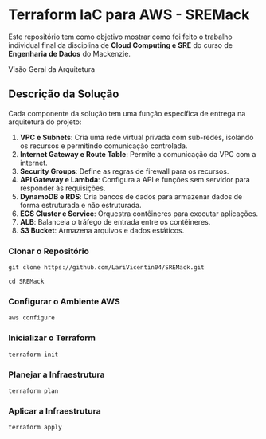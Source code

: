 # Terraform IaC para AWS - SREMack

Este repositório tem como objetivo mostrar como foi feito o trabalho individual final da disciplina de **Cloud Computing e SRE** do curso de **Engenharia de Dados** do Mackenzie.

Visão Geral da Arquitetura

## Descrição da Solução

Cada componente da solução tem uma função específica de entrega na arquitetura do projeto:

1. **VPC e Subnets**: Cria uma rede virtual privada com sub-redes, isolando os recursos e permitindo comunicação controlada.
2. **Internet Gateway e Route Table**: Permite a comunicação da VPC com a internet.
3. **Security Groups**: Define as regras de firewall para os recursos.
4. **API Gateway e Lambda**: Configura a API e funções sem servidor para responder às requisições.
5. **DynamoDB e RDS**: Cria bancos de dados para armazenar dados de forma estruturada e não estruturada.
6. **ECS Cluster e Service**: Orquestra contêineres para executar aplicações.
7. **ALB**: Balanceia o tráfego de entrada entre os contêineres.
8. **S3 Bucket**: Armazena arquivos e dados estáticos.

### Clonar o Repositório

`git clone https://github.com/LariVicentin04/SREMack.git`

`cd SREMack`

### Configurar o Ambiente AWS

`aws configure`


### Inicializar o Terraform

`terraform init`

### Planejar a Infraestrutura

`terraform plan`

### Aplicar a Infraestrutura

`terraform apply`

